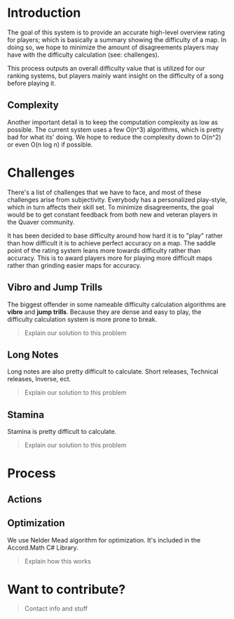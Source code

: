 # Introduction

The goal of this system is to provide an accurate high-level overview rating for players; which is basically a summary showing the difficulty of a map. In doing so, we hope to minimize the amount of disagreements players may have with the difficulty calculation (see: challenges). 

This process outputs an overall difficulty value that is utilized for our ranking systems, but players mainly want insight on the difficulty of a song before playing it.

## Complexity

Another important detail is to keep the computation complexity as low as possible. The current system uses a few O(n^3) algorithms, which is pretty bad for what its' doing. We hope to reduce the complexity down to O(n^2) or even O(n log n) if possible.

# Challenges

There's a list of challenges that we have to face, and most of these challenges arise from subjectivity. Everybody has a personalized play-style, which in turn affects their skill set. To minimize disagreements, the goal would be to get constant feedback from both new and veteran players in the Quaver community. 

It has been decided to base difficulty around how hard it is to "play" rather than how difficult it is to achieve perfect accuracy on a map. The saddle point of the rating system leans more towards difficulty rather than accuracy. This is to award players more for playing more difficult maps rather than grinding easier maps for accuracy.

## Vibro and Jump Trills

The biggest offender in some nameable difficulty calculation algorithms are **vibro** and **jump trills**. Because they are dense and easy to play, the difficulty calculation system is more prone to break.

> Explain our solution to this problem

## Long Notes

Long notes are also pretty difficult to calculate. Short releases, Technical releases, Inverse, ect.

> Explain our solution to this problem

## Stamina

Stamina is pretty difficult to calculate.

> Explain our solution to this problem

# Process

## Actions

## Optimization

We use Nelder Mead algorithm for optimization. It's included in the Accord.Math C# Library.

> Explain how this works

# Want to contribute?

> Contact info and stuff